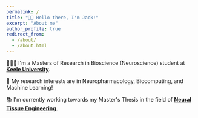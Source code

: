 ```yaml
---
permalink: /
title: "👋🏼 Hello there, I'm Jack!"
excerpt: "About me"
author_profile: true
redirect_from: 
  - /about/
  - /about.html
---
```


👨🏻‍💻 I'm a Masters of Research in Bioscience (Neuroscience) student at [**Keele University**](https://www.keele.ac.uk/).

🔬 My research interests are in Neuropharmacology, Biocomputing, and Machine Learning!

📚 I'm currently working towards my Master's Thesis in the field of [**Neural Tissue Engineering**](https://www.keele.ac.uk/research/ourresearch/alliedhealthprofessionsandpharmacy/pharmacyandbioengineering/neuraltissueengineering/).